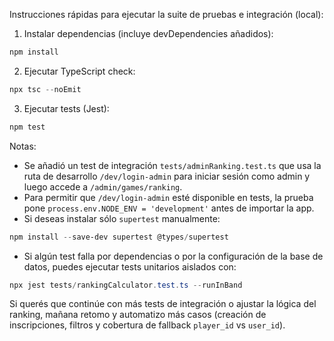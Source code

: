 Instrucciones rápidas para ejecutar la suite de pruebas e integración (local):

1) Instalar dependencias (incluye devDependencies añadidos):

```powershell
npm install
```

2) Ejecutar TypeScript check:

```powershell
npx tsc --noEmit
```

3) Ejecutar tests (Jest):

```powershell
npm test
```

Notas:
- Se añadió un test de integración `tests/adminRanking.test.ts` que usa la ruta de desarrollo `/dev/login-admin` para iniciar sesión como admin y luego accede a `/admin/games/ranking`.
- Para permitir que `/dev/login-admin` esté disponible en tests, la prueba pone `process.env.NODE_ENV = 'development'` antes de importar la app.
- Si deseas instalar sólo `supertest` manualmente:

```powershell
npm install --save-dev supertest @types/supertest
```

- Si algún test falla por dependencias o por la configuración de la base de datos, puedes ejecutar tests unitarios aislados con:

```powershell
npx jest tests/rankingCalculator.test.ts --runInBand
```

Si querés que continúe con más tests de integración o ajustar la lógica del ranking, mañana retomo y automatizo más casos (creación de inscripciones, filtros y cobertura de fallback `player_id` vs `user_id`).
